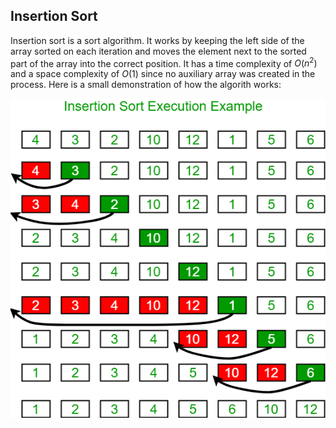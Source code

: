 ## Insertion Sort
Insertion sort is a sort algorithm. It works by keeping the left side of the array sorted on each iteration and moves the element next to the sorted part of the array into the correct position. It has a time complexity of $O(n^2)$ and a space complexity of $O(1)$ since no auxiliary array was created in the process. Here is a small demonstration of how the algorith works:

![Image](/Images/DA3CF7B7-6332-41BA-86A5-34817A00DA6C.png)